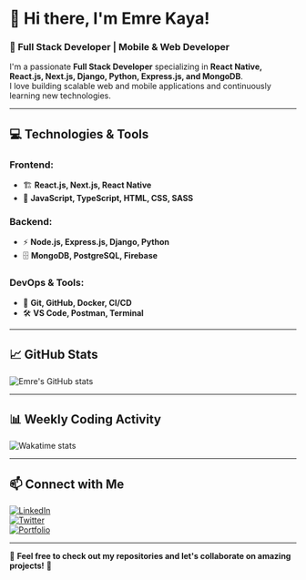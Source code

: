 # 👋 Hi there, I'm Emre Kaya!  
### 🚀 Full Stack Developer | Mobile & Web Developer  

I'm a passionate **Full Stack Developer** specializing in **React Native, React.js, Next.js, Django, Python, Express.js, and MongoDB**.  
I love building scalable web and mobile applications and continuously learning new technologies.  

---

## 💻 Technologies & Tools  

### **Frontend:**  
- 🏗 **React.js, Next.js, React Native**  
- 🎨 **JavaScript, TypeScript, HTML, CSS, SASS**  

### **Backend:**  
- ⚡ **Node.js, Express.js, Django, Python**  
- 🗄 **MongoDB, PostgreSQL, Firebase**  

### **DevOps & Tools:**  
- 🚀 **Git, GitHub, Docker, CI/CD**  
- 🛠 **VS Code, Postman, Terminal**  

---

## 📈 GitHub Stats  

![Emre's GitHub stats](https://github-readme-stats.vercel.app/api?username=fuzzlex&show_icons=true&theme=radical)  

---

## 📊 Weekly Coding Activity  

![Wakatime stats](https://github-readme-stats.vercel.app/api/wakatime?username=fuzzlex&hide_title=true&hide_border=true&langs_count=5&bg_color=00000000&text_color=777)  

---

## 📫 Connect with Me  

[![LinkedIn](https://img.shields.io/badge/LinkedIn-blue?style=for-the-badge&logo=linkedin)](your-linkedin-url)  
[![Twitter](https://img.shields.io/badge/Twitter-blue?style=for-the-badge&logo=twitter)](your-twitter-url)  
[![Portfolio](https://img.shields.io/badge/Portfolio-orange?style=for-the-badge&logo=web)](your-portfolio-url)  

---

🚀 **Feel free to check out my repositories and let's collaborate on amazing projects!** 🚀  
